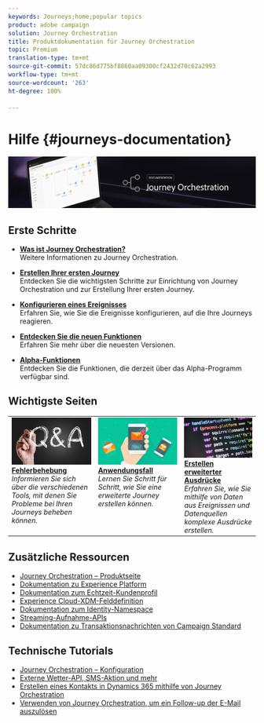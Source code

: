 ```yaml
---
keywords: Journeys;home;popular topics
product: adobe campaign
solution: Journey Orchestration
title: Produktdokumentation für Journey Orchestration
topic: Premium
translation-type: tm+mt
source-git-commit: 57dc86d775bf8860aa09300cf2432d70c62a2993
workflow-type: tm+mt
source-wordcount: '263'
ht-degree: 100%

---
```



# Hilfe {#journeys-documentation}

![](using/assets/do-not-localize/bannerjourney.png)

## Erste Schritte

* **[Was ist Journey Orchestration?](using/about/about-journey-orchestration.md)**<br/>
Weitere Informationen zu Journey Orchestration.

* **[Erstellen Ihrer ersten Journey](using/about/get-started.md)**<br/>
Entdecken Sie die wichtigsten Schritte zur Einrichtung von Journey Orchestration und zur Erstellung Ihrer ersten Journey.

* **[Konfigurieren eines Ereignisses](using/event/about-events.md#section_tbk_5qt_pgb)**<br/>
Erfahren Sie, wie Sie die Ereignisse konfigurieren, auf die Ihre Journeys reagieren.

* **[Entdecken Sie die neuen Funktionen](using/release-notes/release-notes.md)**<br/>
Erfahren Sie mehr über die neuesten Versionen.

* **[Alpha-Funktionen](using/alpha/alpha-overview.md)**<br/>
Entdecken Sie die Funktionen, die derzeit über das Alpha-Programm verfügbar sind.

## Wichtigste Seiten

<table>
<tr>
    <td valign="top">
        <a href="using/about/troubleshooting.md">
       <img alt="Entwickler" src="using/assets/do-not-localize/FAQ.png" />
       </a>
    <div>
    <a href="using/about/troubleshooting.md"><strong>Fehlerbehebung</strong></a>
    </div>
    <em>Informieren Sie sich über die verschiedenen Tools, mit denen Sie Probleme bei Ihren Journeys beheben können.</em>
    <br>
  </td>
  <td valign="top">
    <a href="using/usecase/building-the-journey.md">
      <img alt="build" src="using/assets/do-not-localize/design.png"/>
    </a>
    <div>
    <a href="using/usecase/building-the-journey.md"><strong>Anwendungsfall</strong></a>
    </div>
    <em>Lernen Sie Schritt für Schritt, wie Sie eine erweiterte Journey erstellen können.</em>
    <br>
  </td>
  <td valign="top">
    <a href="using/expression/expressionadvanced.md">
      <img alt="Bedingungen" src="using/assets/do-not-localize/dev.png"/>
    </a>
    <div>
    <a href="using/expression/expressionadvanced.md"><strong>Erstellen erweiterter Ausdrücke</strong></a>
    </div>
    <em>Erfahren Sie, wie Sie mithilfe von Daten aus Ereignissen und Datenquellen komplexe Ausdrücke erstellen. </em>
    <br>
  </td>
</tr>
</table>

## Zusätzliche Ressourcen

* [Journey Orchestration – Produktseite](https://www.adobe.com/de/experience-platform/journey-orchestration.html)
* [Dokumentation zu Experience Platform](https://www.adobe.com/de/experience-platform/documentation-and-developer-resources.html)
* [Dokumentation zum Echtzeit-Kundenprofil](https://docs.adobe.com/content/help/de-DE/experience-platform/profile/home.html)
* [Experience Cloud-XDM-Felddefinition](https://docs.adobe.com/content/help/de-DE/experience-platform/xdm/home.html)
* [Dokumentation zum Identity-Namespace](https://docs.adobe.com/content/help/de-DE/experience-platform/identity/home.html)
* [Streaming-Aufnahme-APIs](https://docs.adobe.com/content/help/de-DE/experience-platform/ingestion/streaming/overview.html)
* [Dokumentation zu Transaktionsnachrichten von Campaign Standard](https://docs.adobe.com/content/help/de-DE/campaign-standard/using/communication-channels/transactional-messaging/about-transactional-messaging.html)

## Technische Tutorials

* [Journey Orchestration – Konfiguration](https://experienceleague.adobe.com/docs/platform-learn/comprehensive-technical-tutorial/module6/journey-orchestration-create-account.html?lang=de#6.-journey-orchestration)
* [Externe Wetter-API, SMS-Aktion und mehr](https://experienceleague.adobe.com/docs/platform-learn/comprehensive-technical-tutorial/module12/journey-orchestration-external-weather-api-sms.html?lang=de#module12)
* [Erstellen eines Kontakts in Dynamics 365 mithilfe von Journey Orchestration](https://experienceleague.adobe.com/docs/platform-learn/comprehensive-technical-tutorial/module17/ex3.html?lang=de#17.3-create-a-contact-in-microsoft-dynamics-365-using-journey-orchestration-%26-import-data-from-microsoft-dynamics)
* [Verwenden von Journey Orchestration, um ein Follow-up der E-Mail auszulösen](https://experienceleague.adobe.com/docs/platform-learn/comprehensive-technical-tutorial/module20/ex4.html?lang=de#20.4-use-journey-orchestration-to-trigger-an-email-follow-up-after-interacting-with-your-chatbot)
